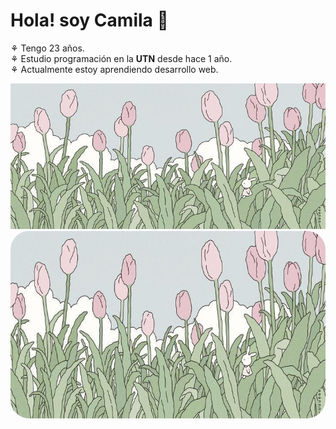 # Hola! soy Camila 🌼

⚘ Tengo 23 años.<br>
⚘ Estudio programación en la **UTN** desde hace 1 año.<br>
⚘ Actualmente estoy aprendiendo desarrollo web.<br>

<div align="center">
<img src="header-flores.jpg" style="borderradius : 30px">
  <img src="header-flores.jpg" height="300px" style="border-radius : 30px">
</div>

